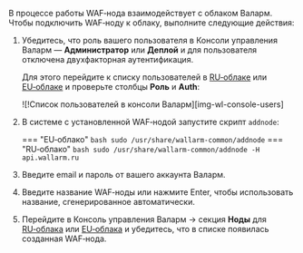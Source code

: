 В процессе работы WAF‑нода взаимодействует с облаком Валарм. Чтобы подключить WAF‑ноду к облаку, выполните следующие действия:

1. Убедитесь, что роль вашего пользователя в Консоли управления Валарм — **Администратор** или **Деплой** и для пользователя отключена двухфакторная аутентификация.

    Для этого перейдите к списку пользователей в [RU‑облаке](https://my.wallarm.ru/settings/users) или [EU‑облаке](https://my.wallarm.com/settings/users) и проверьте столбцы **Роль** и **Auth**:

    ![!Список пользователей в консоли Валарм][img-wl-console-users]
    
2. В системе с установленной WAF‑нодой запустите скрипт `addnode`:
    
    === "EU‑облако"
        ``` bash
        sudo /usr/share/wallarm-common/addnode
        ```
    === "RU‑облако"
        ``` bash
        sudo /usr/share/wallarm-common/addnode -H api.wallarm.ru
        ```

3. Введите email и пароль от вашего аккаунта Валарм.
4. Введите название WAF‑ноды или нажмите Enter, чтобы использовать название, сгенерированное автоматически.
5. Перейдите в Консоль управления Валарм → секция **Ноды** для [RU‑облака](https://my.wallarm.ru/nodes) или [EU‑облака](https://my.wallarm.com/nodes) и убедитесь, что в списке появилась созданная WAF‑нода.
